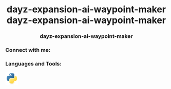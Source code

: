 <h1 align="center">dayz-expansion-ai-waypoint-maker dayz-expansion-ai-waypoint-maker</h1>
<h3 align="center">dayz-expansion-ai-waypoint-maker</h3>

<h3 align="left">Connect with me:</h3>
<p align="left">
</p>

<h3 align="left">Languages and Tools:</h3>
<p align="left"> <a href="https://www.python.org" target="_blank" rel="noreferrer"> <img src="https://raw.githubusercontent.com/devicons/devicon/master/icons/python/python-original.svg" alt="python" width="40" height="40"/> </a> </p>
